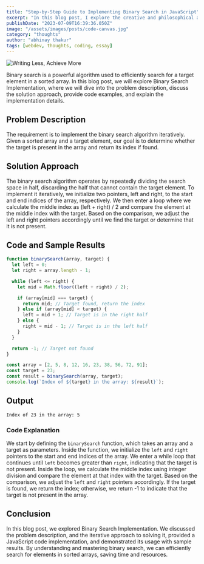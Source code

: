 ```yaml
---
title: "Step-by-Step Guide to Implementing Binary Search in JavaScript"
excerpt: "In this blog post, I explore the creative and philosophical aspects of coding in web development, comparing it to artistic expression and considering its impact on the digital landscape and human experience."
publishDate: "2023-07-09T16:39:36.050Z"
image: "/assets/images/posts/code-canvas.jpg"
category: "thoughts"
author: "abhinay thakur"
tags: [webdev, thoughts, coding, essay]
---
```


![Writing Less, Achieve More](/assets/images/posts/code-canvas.jpg)

<p class="first-letter:text-5xl first-letter:font-medium">
Binary search is a powerful algorithm used to efficiently search for a target element in a sorted array. In this blog post, we will explore Binary Search Implementation, where we will dive into the problem description, discuss the solution approach, provide code examples, and explain the implementation details.
</p>

## Problem Description
The requirement is to implement the binary search algorithm iteratively. Given a sorted array and a target element, our goal is to determine whether the target is present in the array and return its index if found.

## Solution Approach
The binary search algorithm operates by repeatedly dividing the search space in half, discarding the half that cannot contain the target element. To implement it iteratively, we initialize two pointers, left and right, to the start and end indices of the array, respectively. We then enter a loop where we calculate the middle index as (left + right) / 2 and compare the element at the middle index with the target. Based on the comparison, we adjust the left and right pointers accordingly until we find the target or determine that it is not present.

## Code and Sample Results

```javascript
function binarySearch(array, target) {
  let left = 0;
  let right = array.length - 1;

  while (left <= right) {
    let mid = Math.floor((left + right) / 2);

    if (array[mid] === target) {
      return mid; // Target found, return the index
    } else if (array[mid] < target) {
      left = mid + 1; // Target is in the right half
    } else {
      right = mid - 1; // Target is in the left half
    }
  }

  return -1; // Target not found
}

const array = [2, 5, 8, 12, 16, 23, 38, 56, 72, 91];
const target = 23;
const result = binarySearch(array, target);
console.log(`Index of ${target} in the array: ${result}`);
```

## Output

```
Index of 23 in the array: 5
```

### Code Explanation
We start by defining the `binarySearch` function, which takes an array and a target as parameters. Inside the function, we initialize the `left` and `right` pointers to the start and end indices of the array. We enter a while loop that continues until `left` becomes greater than `right`, indicating that the target is not present. Inside the loop, we calculate the middle index using integer division and compare the element at that index with the target. Based on the comparison, we adjust the `left` and `right` pointers accordingly. If the target is found, we return the index; otherwise, we return -1 to indicate that the target is not present in the array.

## Conclusion
In this blog post, we explored Binary Search Implementation. We discussed the problem description, and the iterative approach to solving it, provided a JavaScript code implementation, and demonstrated its usage with sample results. By understanding and mastering binary search, we can efficiently search for elements in sorted arrays, saving time and resources.